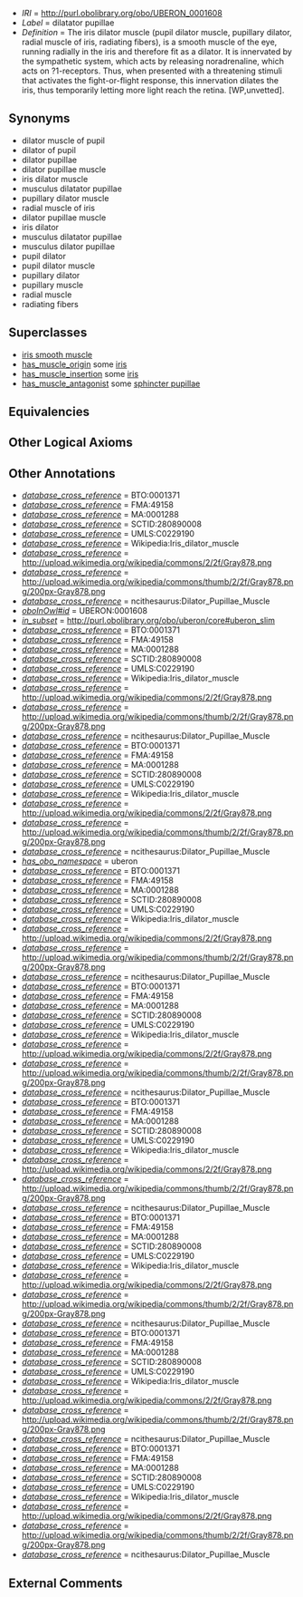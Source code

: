  * *IRI* = http://purl.obolibrary.org/obo/UBERON_0001608
 * *Label* = dilatator pupillae
 * *Definition* = The iris dilator muscle (pupil dilator muscle, pupillary dilator, radial muscle of iris, radiating fibers), is a smooth muscle of the eye, running radially in the iris and therefore fit as a dilator. It is innervated by the sympathetic system, which acts by releasing noradrenaline, which acts on ?1-receptors. Thus, when presented with a threatening stimuli that activates the fight-or-flight response, this innervation dilates the iris, thus temporarily letting more light reach the retina. [WP,unvetted].

## Synonyms

 * dilator muscle of pupil
 * dilator of pupil
 * dilator pupillae
 * dilator pupillae muscle
 * iris dilator muscle
 * musculus dilatator pupillae
 * pupillary dilator muscle
 * radial muscle of iris
 * dilator pupillae muscle
 * iris dilator
 * musculus dilatator pupillae
 * musculus dilator pupillae
 * pupil dilator
 * pupil dilator muscle
 * pupillary dilator
 * pupillary muscle
 * radial muscle
 * radiating fibers

## Superclasses

 * [iris smooth muscle](../../UBERON/34/UBERON_0004234.md)
 * [has_muscle_origin](../../RO/72/RO_0002372.md) some [iris](../../UBERON/69/UBERON_0001769.md)
 * [has_muscle_insertion](../../RO/73/RO_0002373.md) some [iris](../../UBERON/69/UBERON_0001769.md)
 * [has_muscle_antagonist](../../core#has/st/core#has_muscle_antagonist.md) some [sphincter pupillae](../../UBERON/07/UBERON_0001607.md)

## Equivalencies


## Other Logical Axioms


## Other Annotations

 * *[database_cross_reference](../../ef/oboInOwl#hasDbXref.md)* = BTO:0001371
 * *[database_cross_reference](../../ef/oboInOwl#hasDbXref.md)* = FMA:49158
 * *[database_cross_reference](../../ef/oboInOwl#hasDbXref.md)* = MA:0001288
 * *[database_cross_reference](../../ef/oboInOwl#hasDbXref.md)* = SCTID:280890008
 * *[database_cross_reference](../../ef/oboInOwl#hasDbXref.md)* = UMLS:C0229190
 * *[database_cross_reference](../../ef/oboInOwl#hasDbXref.md)* = Wikipedia:Iris_dilator_muscle
 * *[database_cross_reference](../../ef/oboInOwl#hasDbXref.md)* = http://upload.wikimedia.org/wikipedia/commons/2/2f/Gray878.png
 * *[database_cross_reference](../../ef/oboInOwl#hasDbXref.md)* = http://upload.wikimedia.org/wikipedia/commons/thumb/2/2f/Gray878.png/200px-Gray878.png
 * *[database_cross_reference](../../ef/oboInOwl#hasDbXref.md)* = ncithesaurus:Dilator_Pupillae_Muscle
 * *[oboInOwl#id](../../id/oboInOwl#id.md)* = UBERON:0001608
 * *[in_subset](../../et/oboInOwl#inSubset.md)* = http://purl.obolibrary.org/obo/uberon/core#uberon_slim
 * *[database_cross_reference](../../ef/oboInOwl#hasDbXref.md)* = BTO:0001371
 * *[database_cross_reference](../../ef/oboInOwl#hasDbXref.md)* = FMA:49158
 * *[database_cross_reference](../../ef/oboInOwl#hasDbXref.md)* = MA:0001288
 * *[database_cross_reference](../../ef/oboInOwl#hasDbXref.md)* = SCTID:280890008
 * *[database_cross_reference](../../ef/oboInOwl#hasDbXref.md)* = UMLS:C0229190
 * *[database_cross_reference](../../ef/oboInOwl#hasDbXref.md)* = Wikipedia:Iris_dilator_muscle
 * *[database_cross_reference](../../ef/oboInOwl#hasDbXref.md)* = http://upload.wikimedia.org/wikipedia/commons/2/2f/Gray878.png
 * *[database_cross_reference](../../ef/oboInOwl#hasDbXref.md)* = http://upload.wikimedia.org/wikipedia/commons/thumb/2/2f/Gray878.png/200px-Gray878.png
 * *[database_cross_reference](../../ef/oboInOwl#hasDbXref.md)* = ncithesaurus:Dilator_Pupillae_Muscle
 * *[database_cross_reference](../../ef/oboInOwl#hasDbXref.md)* = BTO:0001371
 * *[database_cross_reference](../../ef/oboInOwl#hasDbXref.md)* = FMA:49158
 * *[database_cross_reference](../../ef/oboInOwl#hasDbXref.md)* = MA:0001288
 * *[database_cross_reference](../../ef/oboInOwl#hasDbXref.md)* = SCTID:280890008
 * *[database_cross_reference](../../ef/oboInOwl#hasDbXref.md)* = UMLS:C0229190
 * *[database_cross_reference](../../ef/oboInOwl#hasDbXref.md)* = Wikipedia:Iris_dilator_muscle
 * *[database_cross_reference](../../ef/oboInOwl#hasDbXref.md)* = http://upload.wikimedia.org/wikipedia/commons/2/2f/Gray878.png
 * *[database_cross_reference](../../ef/oboInOwl#hasDbXref.md)* = http://upload.wikimedia.org/wikipedia/commons/thumb/2/2f/Gray878.png/200px-Gray878.png
 * *[database_cross_reference](../../ef/oboInOwl#hasDbXref.md)* = ncithesaurus:Dilator_Pupillae_Muscle
 * *[has_obo_namespace](../../ce/oboInOwl#hasOBONamespace.md)* = uberon
 * *[database_cross_reference](../../ef/oboInOwl#hasDbXref.md)* = BTO:0001371
 * *[database_cross_reference](../../ef/oboInOwl#hasDbXref.md)* = FMA:49158
 * *[database_cross_reference](../../ef/oboInOwl#hasDbXref.md)* = MA:0001288
 * *[database_cross_reference](../../ef/oboInOwl#hasDbXref.md)* = SCTID:280890008
 * *[database_cross_reference](../../ef/oboInOwl#hasDbXref.md)* = UMLS:C0229190
 * *[database_cross_reference](../../ef/oboInOwl#hasDbXref.md)* = Wikipedia:Iris_dilator_muscle
 * *[database_cross_reference](../../ef/oboInOwl#hasDbXref.md)* = http://upload.wikimedia.org/wikipedia/commons/2/2f/Gray878.png
 * *[database_cross_reference](../../ef/oboInOwl#hasDbXref.md)* = http://upload.wikimedia.org/wikipedia/commons/thumb/2/2f/Gray878.png/200px-Gray878.png
 * *[database_cross_reference](../../ef/oboInOwl#hasDbXref.md)* = ncithesaurus:Dilator_Pupillae_Muscle
 * *[database_cross_reference](../../ef/oboInOwl#hasDbXref.md)* = BTO:0001371
 * *[database_cross_reference](../../ef/oboInOwl#hasDbXref.md)* = FMA:49158
 * *[database_cross_reference](../../ef/oboInOwl#hasDbXref.md)* = MA:0001288
 * *[database_cross_reference](../../ef/oboInOwl#hasDbXref.md)* = SCTID:280890008
 * *[database_cross_reference](../../ef/oboInOwl#hasDbXref.md)* = UMLS:C0229190
 * *[database_cross_reference](../../ef/oboInOwl#hasDbXref.md)* = Wikipedia:Iris_dilator_muscle
 * *[database_cross_reference](../../ef/oboInOwl#hasDbXref.md)* = http://upload.wikimedia.org/wikipedia/commons/2/2f/Gray878.png
 * *[database_cross_reference](../../ef/oboInOwl#hasDbXref.md)* = http://upload.wikimedia.org/wikipedia/commons/thumb/2/2f/Gray878.png/200px-Gray878.png
 * *[database_cross_reference](../../ef/oboInOwl#hasDbXref.md)* = ncithesaurus:Dilator_Pupillae_Muscle
 * *[database_cross_reference](../../ef/oboInOwl#hasDbXref.md)* = BTO:0001371
 * *[database_cross_reference](../../ef/oboInOwl#hasDbXref.md)* = FMA:49158
 * *[database_cross_reference](../../ef/oboInOwl#hasDbXref.md)* = MA:0001288
 * *[database_cross_reference](../../ef/oboInOwl#hasDbXref.md)* = SCTID:280890008
 * *[database_cross_reference](../../ef/oboInOwl#hasDbXref.md)* = UMLS:C0229190
 * *[database_cross_reference](../../ef/oboInOwl#hasDbXref.md)* = Wikipedia:Iris_dilator_muscle
 * *[database_cross_reference](../../ef/oboInOwl#hasDbXref.md)* = http://upload.wikimedia.org/wikipedia/commons/2/2f/Gray878.png
 * *[database_cross_reference](../../ef/oboInOwl#hasDbXref.md)* = http://upload.wikimedia.org/wikipedia/commons/thumb/2/2f/Gray878.png/200px-Gray878.png
 * *[database_cross_reference](../../ef/oboInOwl#hasDbXref.md)* = ncithesaurus:Dilator_Pupillae_Muscle
 * *[database_cross_reference](../../ef/oboInOwl#hasDbXref.md)* = BTO:0001371
 * *[database_cross_reference](../../ef/oboInOwl#hasDbXref.md)* = FMA:49158
 * *[database_cross_reference](../../ef/oboInOwl#hasDbXref.md)* = MA:0001288
 * *[database_cross_reference](../../ef/oboInOwl#hasDbXref.md)* = SCTID:280890008
 * *[database_cross_reference](../../ef/oboInOwl#hasDbXref.md)* = UMLS:C0229190
 * *[database_cross_reference](../../ef/oboInOwl#hasDbXref.md)* = Wikipedia:Iris_dilator_muscle
 * *[database_cross_reference](../../ef/oboInOwl#hasDbXref.md)* = http://upload.wikimedia.org/wikipedia/commons/2/2f/Gray878.png
 * *[database_cross_reference](../../ef/oboInOwl#hasDbXref.md)* = http://upload.wikimedia.org/wikipedia/commons/thumb/2/2f/Gray878.png/200px-Gray878.png
 * *[database_cross_reference](../../ef/oboInOwl#hasDbXref.md)* = ncithesaurus:Dilator_Pupillae_Muscle
 * *[database_cross_reference](../../ef/oboInOwl#hasDbXref.md)* = BTO:0001371
 * *[database_cross_reference](../../ef/oboInOwl#hasDbXref.md)* = FMA:49158
 * *[database_cross_reference](../../ef/oboInOwl#hasDbXref.md)* = MA:0001288
 * *[database_cross_reference](../../ef/oboInOwl#hasDbXref.md)* = SCTID:280890008
 * *[database_cross_reference](../../ef/oboInOwl#hasDbXref.md)* = UMLS:C0229190
 * *[database_cross_reference](../../ef/oboInOwl#hasDbXref.md)* = Wikipedia:Iris_dilator_muscle
 * *[database_cross_reference](../../ef/oboInOwl#hasDbXref.md)* = http://upload.wikimedia.org/wikipedia/commons/2/2f/Gray878.png
 * *[database_cross_reference](../../ef/oboInOwl#hasDbXref.md)* = http://upload.wikimedia.org/wikipedia/commons/thumb/2/2f/Gray878.png/200px-Gray878.png
 * *[database_cross_reference](../../ef/oboInOwl#hasDbXref.md)* = ncithesaurus:Dilator_Pupillae_Muscle
 * *[database_cross_reference](../../ef/oboInOwl#hasDbXref.md)* = BTO:0001371
 * *[database_cross_reference](../../ef/oboInOwl#hasDbXref.md)* = FMA:49158
 * *[database_cross_reference](../../ef/oboInOwl#hasDbXref.md)* = MA:0001288
 * *[database_cross_reference](../../ef/oboInOwl#hasDbXref.md)* = SCTID:280890008
 * *[database_cross_reference](../../ef/oboInOwl#hasDbXref.md)* = UMLS:C0229190
 * *[database_cross_reference](../../ef/oboInOwl#hasDbXref.md)* = Wikipedia:Iris_dilator_muscle
 * *[database_cross_reference](../../ef/oboInOwl#hasDbXref.md)* = http://upload.wikimedia.org/wikipedia/commons/2/2f/Gray878.png
 * *[database_cross_reference](../../ef/oboInOwl#hasDbXref.md)* = http://upload.wikimedia.org/wikipedia/commons/thumb/2/2f/Gray878.png/200px-Gray878.png
 * *[database_cross_reference](../../ef/oboInOwl#hasDbXref.md)* = ncithesaurus:Dilator_Pupillae_Muscle

## External Comments

